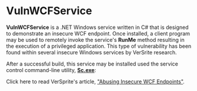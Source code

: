 # VulnWCFService

**VulnWCFService** is a .NET Windows service written in C# that is designed to demonstrate an insecure WCF endpoint. Once installed, a client program may be used to remotely invoke the service's **RunMe** method resulting in the execution of a privileged application. This type of vulnerability has been found within several insecure Windows services by VerSrite research.

After a successful build, this service may be installed used the service control command-line utility, [**Sc.exe**](https://support.microsoft.com/en-us/help/251192/how-to-create-a-windows-service-by-using-sc-exe):

Click here to read VerSprite's article, ["Abusing Insecure WCF Endpoints"](https://versprite.com/security-resources/blog/).